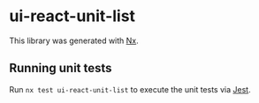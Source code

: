 # ui-react-unit-list

This library was generated with [Nx](https://nx.dev).

## Running unit tests

Run `nx test ui-react-unit-list` to execute the unit tests via [Jest](https://jestjs.io).
